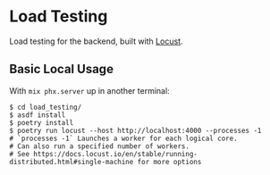 # Load Testing

Load testing for the backend, built with [Locust](https://locust.io).

## Basic Local Usage

With `mix phx.server` up in another terminal:

```
$ cd load_testing/
$ asdf install
$ poetry install
$ poetry run locust --host http://localhost:4000 --processes -1
# `processes -1` Launches a worker for each logical core.
# Can also run a specified number of workers.
# See https://docs.locust.io/en/stable/running-distributed.html#single-machine for more options
```
